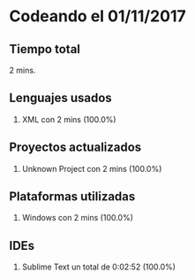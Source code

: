 # Codeando el 01/11/2017

## Tiempo total
2 mins.

## Lenguajes usados
1. XML con 2 mins (100.0%)

## Proyectos actualizados
1. Unknown Project con 2 mins (100.0%)

## Plataformas utilizadas
1. Windows con 2 mins (100.0%)

## IDEs
1. Sublime Text un total de 0:02:52 (100.0%)
